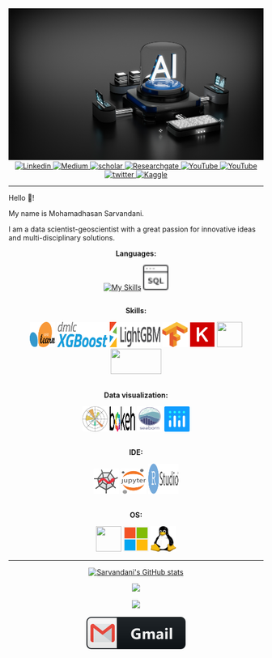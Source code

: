 
  <div align="center">
  
  <img src="AI.jpeg" width="600" height="300">
  
  </div>
 
<div align="center">
  
 <a href="https://www.linkedin.com/in/mohamadhasan-sarvandani/">
  <img
    alt="Linkedin"
    src="https://img.shields.io/badge/linkedin-0077B5?logo=linkedin&logoColor=white&style=for-the-badge"
  />
</a>

   <a href="https://medium.com/@mohamadhasan.sarvandani">
  <img
    alt="Medium"
    src="https://img.shields.io/badge/Medium-12100E?style=for-the-badge&logo=medium&logoColor=white"
  />
</a>

  
  <a href="https://scholar.google.com/citations?user=6FDuIJMAAAAJ&hl=en">
  <img
    alt="scholar"
    src="https://img.shields.io/badge/Google_Scholar-4285F4?style=for-the-badge&logo=google-scholar&logoColor=white"
  />
</a>

<a href="https://www.researchgate.net/profile/Mohamadhasan-Sarvandani">
  <img
    alt="Researchgate"
    src="https://img.shields.io/badge/Researchgate-3DDC84?style=for-the-badge&logo=researchgate&logoColor=white"
  />
</a>
  

<a href="https://www.pinterest.com/Mohamadhasan_Sarvandani/">
  <img
    alt="YouTube"
    src="https://img.shields.io/badge/Pinterest-FF0000?style=for-the-badge&logo=Pinterest&logoColor=black"
  />
</a>



<a href="https://www.youtube.com/@MohamadhasanSarvandani/featured">
  <img
    alt="YouTube"
    src="https://img.shields.io/badge/YouTube-FF0000?style=for-the-badge&logo=youtube&logoColor=black"
  />
</a>

  <a href="https://twitter.com/M_Sarvandani">
  <img
    alt="twitter"
    src="https://img.shields.io/badge/Twitter-1DA1F2?style=for-the-badge&logo=twitter&logoColor=white"
  />
</a>
  
  
  <a href="https://www.kaggle.com/sarvandani">
  <img
    alt="Kaggle"
    src="https://img.shields.io/badge/Kaggle-20BEFF?style=for-the-badge&logo=Kaggle&logoColor=white"
  />
</a>
  
</div>
 














------------------


 Hello :wave:!

My name is Mohamadhasan Sarvandani.

I am a data scientist-geoscientist with a great passion for innovative ideas and multi-disciplinary solutions.  

<div align="center">
  
**Languages:**

[![My Skills](https://skillicons.dev/icons?i=py,matlab,r&theme=light)](https://skillicons.dev)
<img src='https://github.com/Sarvandani/Data_science_logos/blob/main/sql-language.svg' width="50" height="50"> 

</div>

<div align="center">
  
##
  
**Skills:**

<img src='https://github.com/Sarvandani/Data_science_logos/blob/main/Scikit_learn.svg' width="50" height="50"> 
<img src='https://github.com/Sarvandani/Data_science_logos/blob/main/XGBoost_logo.png' width="100" height="50"> 
<img src='https://github.com/Sarvandani/Data_science_logos/blob/main/LightGBM.svg' width="100" height="50"> 

<img src='https://github.com/Sarvandani/Data_science_logos/blob/main/Tensorflow.svg' width="50" height="50"> 
<img src='https://github.com/Sarvandani/Data_science_logos/blob/main/Keras.svg' width="50" height="50"> 
<img src='https://upload.wikimedia.org/wikipedia/commons/0/0a/MySQL_textlogo.svg' width="50" height="50"> 
<img src='https://upload.wikimedia.org/wikipedia/commons/5/51/Google_Cloud_logo.svg' width="100" height="50"> 

</div>

<div align="center">
  
##

**Data visualization:**


<img src='https://github.com/Sarvandani/Data_science_logos/blob/main/Matplotlib_icon.svg' width="50" height="50"> 
<img src='https://github.com/Sarvandani/Data_science_logos/blob/main/bokeh.svg' width="50" height="50"> 
<img src='https://github.com/Sarvandani/Data_science_logos/blob/main/seaborn.svg' width="50" height="50"> 
<img src='https://github.com/Sarvandani/Data_science_logos/blob/main/plot_ly-icon.svg' width="50" height="50"> 

##

**IDE:**


<img src='https://github.com/Sarvandani/Data_science_logos/blob/main/spyder.svg' width="50" height="50">  
<img src='https://github.com/Sarvandani/Data_science_logos/blob/main/Jupyter_logo.svg' width="50" height="50">  
<img src='https://github.com/Sarvandani/Data_science_logos/blob/main/RStudio_logo.svg' width="60" height="60">

##

**OS:**


<img src='https://upload.wikimedia.org/wikipedia/commons/a/ab/Icon-Mac.svg' width="50" height="50">  
<img src='https://github.com/Sarvandani/Data_science_logos/blob/main/Microsoft.svg' width="50" height="50"> 
<img src='https://github.com/Sarvandani/Data_science_logos/blob/main/linux.svg' width="50" height="50"> 

</div>



<div align="center">

--------------



[![Sarvandani's GitHub stats](https://github-readme-stats.vercel.app/api?username=Sarvandani&theme=radical)](https://github.com/Sarvandani)



  
  
  ![](https://github.com/Sarvandani/gif_terminal/blob/main/terminal.gif)

  
  
  
 ![](https://komarev.com/ghpvc/?username=Sarvandani&style=for-the-badge)
  
  
  <a href="mailto:mohamadian.sarvandani@gmail.com">
    <img 
         alt="Gmail"
         src="https://github.com/MikeCodesDotNET/ColoredBadges/blob/master/svg/social/gmail.svg" 
         style="vertical-align:top margin:6px 4px"
/>
</a>
  
</div>


 





